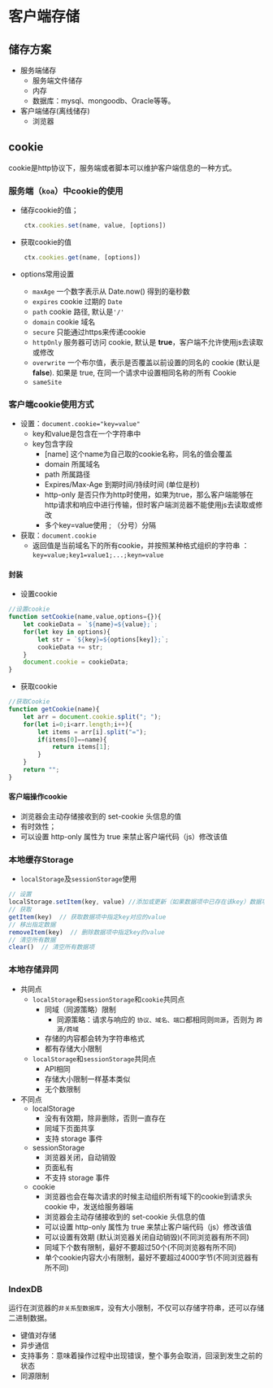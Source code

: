 # 客户端存储

## 储存方案

- 服务端储存
    - 服务端文件储存
    - 内存
    - 数据库：mysql、mongoodb、Oracle等等。
- 客户端储存(离线储存)
    - 浏览器

## cookie

cookie是http协议下，服务端或者脚本可以维护客户端信息的一种方式。

### 服务端（`koa`）中cookie的使用
- 储存cookie的值；
    
    ```javascript
     ctx.cookies.set(name, value, [options])
    ```
- 获取cookie的值
    
    ```javascript
     ctx.cookies.get(name, [options])
    ```
    
 - options常用设置
      - `maxAge` 一个数字表示从 Date.now() 得到的毫秒数
      - `expires` cookie 过期的 `Date`
      - `path` cookie 路径, 默认是`'/'`
      - `domain` cookie 域名
      - `secure` 只能通过https来传递cookie
      - `httpOnly` 服务器可访问 cookie, 默认是 **true**，客户端不允许使用js去读取或修改
      - `overwrite` 一个布尔值，表示是否覆盖以前设置的同名的 cookie (默认是 **false**). 如果是 true, 在同一个请求中设置相同名称的所有 Cookie
      - `sameSite`

### 客户端cookie使用方式
- 设置：`document.cookie="key=value"`
  - key和value是包含在一个字符串中
  - key包含字段
	  - [name] 这个name为自己取的cookie名称，同名的值会覆盖
	  - domain 所属域名
	  - path 所属路径
	  - Expires/Max-Age 到期时间/持续时间 (单位是秒)
	  - http-only 是否只作为http时使用，如果为true，那么客户端能够在http请求和响应中进行传输，但时客户端浏览器不能使用js去读取或修改
	  - 多个key=value使用 ; （分号）分隔
- 获取：`document.cookie`
	- 返回值是当前域名下的所有cookie，并按照某种格式组织的字符串 ：`key=value;key1=value1;...;keyn=value`

#### 封装

- 设置cookie

```javascript
//设置cookie
function setCookie(name,value,options={}){
	let cookieData = `${name}=${value};`;
	for(let key in options){
		let str = `${key}=${options[key]};`;
		cookieData += str;
	}
	document.cookie = cookieData;
}
```
  -  获取cookie
        
```javascript
//获取Cookie
function getCookie(name){
	let arr = document.cookie.split("; ");
	for(let i=0;i<arr.length;i++){
		let items = arr[i].split("=");
		if(items[0]==name){
			return items[1];
		}
	}
	return "";
}
```

#### 客户端操作cookie

- 浏览器会主动存储接收到的 set-cookie 头信息的值
- 有时效性；
- 可以设置 http-only 属性为 true 来禁止客户端代码（js）修改该值

### 本地缓存Storage

- `localStorage`及`sessionStorage`使用
```js
// 设置
localStorage.setItem(key, value) //添加或更新（如果数据项中已存在该key）数据项中指定key的value
// 获取
getItem(key)  // 获取数据项中指定key对应的value
// 移出指定数据
removeItem(key)  // 删除数据项中指定key的value
// 清空所有数据
clear()  // 清空所有数据项
```

### 本地存储异同

- 共同点
    - `localStorage`和`sessionStorage`和`cookie`共同点
        - 同域（同源策略）限制
            - 同源策略：请求与响应的 `协议、域名、端口`都相同则`同源`，否则为 `跨源/跨域`
        - 存储的内容都会转为字符串格式
        - 都有存储大小限制
    - `localStorage`和`sessionStorage`共同点
        - API相同
        - 存储大小限制一样基本类似
        - 无个数限制
- 不同点
    - localStorage
        - 没有有效期，除非删除，否则一直存在
        - 同域下页面共享
        - 支持 storage 事件
    - sessionStorage
        - 浏览器关闭，自动销毁
        - 页面私有
        - 不支持 storage 事件
    - cookie
        - 浏览器也会在每次请求的时候主动组织所有域下的cookie到请求头 cookie 中，发送给服务器端
        - 浏览器会主动存储接收到的 set-cookie 头信息的值
        - 可以设置 http-only 属性为 true 来禁止客户端代码（js）修改该值
        - 可以设置有效期 (默认浏览器关闭自动销毁)(不同浏览器有所不同)
        - 同域下个数有限制，最好不要超过50个(不同浏览器有所不同)
        - 单个cookie内容大小有限制，最好不要超过4000字节(不同浏览器有所不同)

### IndexDB

运行在浏览器的`非关系型数据库`，没有大小限制，不仅可以存储字符串，还可以存储二进制数据。

- 键值对存储
- 异步通信
- 支持事务：意味着操作过程中出现错误，整个事务会取消，回滚到发生之前的状态
- 同源限制